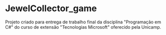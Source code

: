 # JewelCollector_game
Projeto criado para entrega de trabalho final da disciplina "Programação em C#" do curso de extensão "Tecnologias Microsoft" oferecido pela Unicamp.
